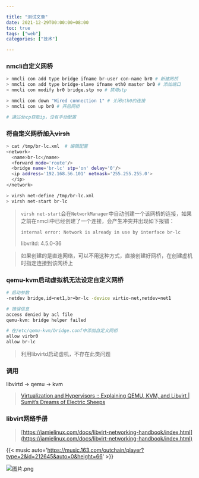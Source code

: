 ```yaml
---

title: "测试文章"
date: 2021-12-29T00:00:00+08:00
toc: true
tags: ["web"]
categories: ["技术"]

---
```


### nmcli自定义网桥

```bash
> nmcli con add type bridge ifname br-user con-name br0 # 新建网桥
> nmcli con add type bridge-slave ifname eth0 master br0 # 添加端口
> nmcli con modify br0 bridge.stp no # 禁用stp

> nmcli con down "Wired connection 1" # 关闭eth0的连接
> nmcli con up br0 # 开启网桥

# 通过dhcp获取ip，没有手动配置
```

### ~~将自定义网桥加入virsh~~

```bash
> cat /tmp/br-lc.xml  # 编辑配置
<network>
  <name>br-lc</name>
  <forward mode='route'/>
  <bridge name='br-lc' stp='on' delay='0'/>
  <ip address='192.168.56.101' netmask='255.255.255.0'>
  </ip>
</network>

> virsh net-define /tmp/br-lc.xml
> virsh net-start br-lc
```

> `virsh net-start`会在`NetworkManager`中自动创建一个该网桥的连接，如果之前在nmcli中已经创建了一个连接，会产生冲突并出现如下报错：
>  
> `internal error: Network is already in use by interface br-lc`
>  
> libvritd: 4.5.0-36


> 如果创建的是直连网络，可以不用这种方式，直接创建好网桥，在创建虚机时指定连接到该网桥上


### qemu-kvm启动虚拟机无法设定自定义网桥

```bash
# 启动参数
-netdev bridge,id=net1,br=br-lc -device virtio-net,netdev=net1

# 错误信息
access denied by acl file
qemu-kvm: bridge helper failed

# 在/etc/qemu-kvm/bridge.conf中添加自定义网桥
allow virbr0
allow br-lc
```

> 利用libvirtd启动虚机，不存在此类问题


### 调用

libvirtd -> qemu -> kvm

> [Virtualization and Hypervisors :: Explaining QEMU, KVM, and Libvirt | Sumit’s Dreams of Electric Sheeps](https://sumit-ghosh.com/articles/virtualization-hypervisors-explaining-qemu-kvm-libvirt/)


### libvirt网络手册

> [https://jamielinux.com/docs/libvirt-networking-handbook/index.html](https://jamielinux.com/docs/libvirt-networking-handbook/index.html)

{{< music auto='https://music.163.com/outchain/player?type=2&id=212645&auto=0&height=66' >}}


<img src="https://cdn.nlark.com/yuque/0/2022/png/12871581/1670835931407-2574716b-7d82-421c-b1de-e84346471d1f.png" alt="图片.png" referrerPolicy="no-referrer" />


